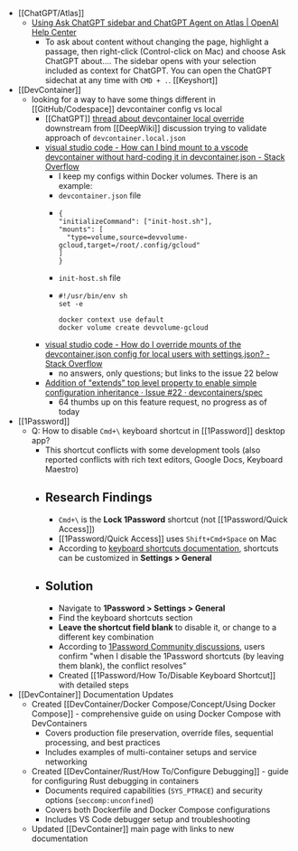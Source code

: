 - [[ChatGPT/Atlas]]
	- [Using Ask ChatGPT sidebar and ChatGPT Agent on Atlas | OpenAI Help Center](https://help.openai.com/en/articles/12628199-using-ask-chatgpt-sidebar-and-chatgpt-agent-on-atlas?utm_source=chatgpt.com)
		- To ask about content without changing the page, highlight a passage, then right-click (Control-click on Mac) and choose Ask ChatGPT about…. The sidebar opens with your selection included as context for ChatGPT. You can open the ChatGPT sidechat at any time with `CMD + .`. [[Keyshort]]
- [[DevContainer]]
	- looking for a way to have some things different in [[GitHub/Codespace]] devcontainer config vs local
		- [[ChatGPT]] [thread about devcontainer local override](https://chatgpt.com/share/690079d9-2694-8000-9d56-ad9dd9ddef9c) downstream from [[DeepWiki]] discussion trying to validate approach of `devcontainer.local.json`
		- [visual studio code - How can I bind mount to a vscode devcontainer without hard-coding it in devcontainer.json - Stack Overflow](https://stackoverflow.com/questions/71436342/how-can-i-bind-mount-to-a-vscode-devcontainer-without-hard-coding-it-in-devconta?rq=2)
			- I keep my configs within Docker volumes. There is an example:
			- `devcontainer.json` file
			- ```
			  {
			  "initializeCommand": ["init-host.sh"],
			  "mounts": [
			    "type=volume,source=devvolume-gcloud,target=/root/.config/gcloud"
			  ]
			  }
			  ```
			- `init-host.sh` file
			- ```
			  #!/usr/bin/env sh
			  set -e
			  
			  docker context use default
			  docker volume create devvolume-gcloud
			  ```
		- [visual studio code - How do I override mounts of the devcontainer.json config for local users with settings.json? - Stack Overflow](https://stackoverflow.com/questions/77002240/how-do-i-override-mounts-of-the-devcontainer-json-config-for-local-users-with-se?utm_source=chatgpt.com)
			- no answers, only questions; but links to the issue 22 below
		- [Addition of "extends" top level property to enable simple configuration inheritance · Issue #22 · devcontainers/spec](https://github.com/devcontainers/spec/issues/22)
			- 64 thumbs up on this feature request, no progress as of today
- [[1Password]]
	- Q: How to disable `Cmd+\` keyboard shortcut in [[1Password]] desktop app?
		- This shortcut conflicts with some development tools (also reported conflicts with rich text editors, Google Docs, Keyboard Maestro)
		- ## Research Findings
			- `Cmd+\` is the **Lock 1Password** shortcut (not [[1Password/Quick Access]])
			- [[1Password/Quick Access]] uses `Shift+Cmd+Space` on Mac
			- According to [keyboard shortcuts documentation](https://support.1password.com/keyboard-shortcuts/), shortcuts can be customized in **Settings > General**
		- ## Solution
			- Navigate to **1Password > Settings > General**
			- Find the keyboard shortcuts section
			- **Leave the shortcut field blank** to disable it, or change to a different key combination
			- According to [1Password Community discussions](https://1password.community/search?q=keyboard+shortcut+conflict), users confirm "when I disable the 1Password shortcuts (by leaving them blank), the conflict resolves"
			- Created [[1Password/How To/Disable Keyboard Shortcut]] with detailed steps
- [[DevContainer]] Documentation Updates
	- Created [[DevContainer/Docker Compose/Concept/Using Docker Compose]] - comprehensive guide on using Docker Compose with DevContainers
		- Covers production file preservation, override files, sequential processing, and best practices
		- Includes examples of multi-container setups and service networking
	- Created [[DevContainer/Rust/How To/Configure Debugging]] - guide for configuring Rust debugging in containers
		- Documents required capabilities (`SYS_PTRACE`) and security options (`seccomp:unconfined`)
		- Covers both Dockerfile and Docker Compose configurations
		- Includes VS Code debugger setup and troubleshooting
	- Updated [[DevContainer]] main page with links to new documentation